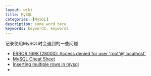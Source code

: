 ```yaml
---
layout: wiki
title: MySQL
categories: [MySQL]
description: some word here
keywords: keyword1, keyword2
---
```


记录使用MySQL时会遇到的一些问题

- [ERROR 1698 (28000): Access denied for user 'root'@'localhost'](https://stackoverflow.com/questions/39281594/error-1698-28000-access-denied-for-user-rootlocalhost)
- [MySQL Cheat Sheet](https://www.mysqltutorial.org/mysql-cheat-sheet.aspx)
- [Inserting multiple rows in mysql](https://stackoverflow.com/questions/6889065/inserting-multiple-rows-in-mysql)
- 

